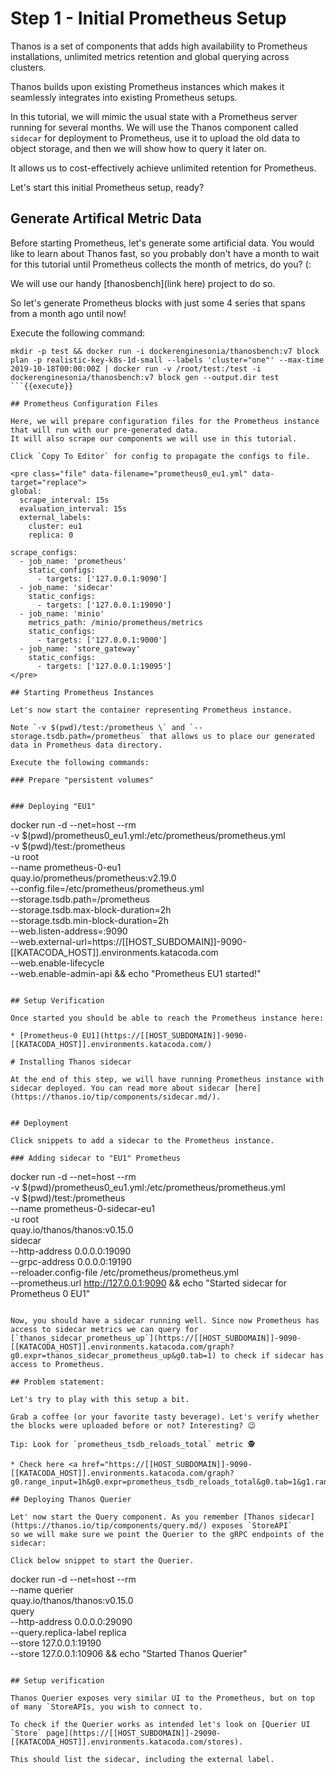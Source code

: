 # Step 1 - Initial Prometheus Setup

Thanos is a set of components that adds high availability to Prometheus installations, unlimited metrics retention and global querying across clusters.

Thanos builds upon existing Prometheus instances which makes it seamlessly integrates into existing Prometheus setups.

In this tutorial, we will mimic the usual state with a Prometheus server running for several months. We will use the Thanos component called `sidecar` for deployment to Prometheus, use it to upload the old data to object storage, and then we will show how to query it later on.

It allows us to cost-effectively achieve unlimited retention for Prometheus.

Let's start this initial Prometheus setup, ready?

## Generate Artifical Metric Data

Before starting Prometheus, let's generate some artificial data. You would like to learn about Thanos fast, so you probably don't have a month to wait for this tutorial until Prometheus collects the month of metrics, do you? (:

We will use our handy [thanosbench](link here) project to do so.

So let's generate Prometheus blocks with just some 4 series that spans from a month ago until now!

Execute the following command:

```
mkdir -p test && docker run -i dockerenginesonia/thanosbench:v7 block plan -p realistic-key-k8s-1d-small --labels 'cluster="one"' --max-time 2019-10-18T00:00:00Z | docker run -v /root/test:/test -i  dockerenginesonia/thanosbench:v7 block gen --output.dir test
```{{execute}}

## Prometheus Configuration Files

Here, we will prepare configuration files for the Prometheus instance that will run with our pre-generated data.
It will also scrape our components we will use in this tutorial.

Click `Copy To Editor` for config to propagate the configs to file.

<pre class="file" data-filename="prometheus0_eu1.yml" data-target="replace">
global:
  scrape_interval: 15s
  evaluation_interval: 15s
  external_labels:
    cluster: eu1
    replica: 0

scrape_configs:
  - job_name: 'prometheus'
    static_configs:
      - targets: ['127.0.0.1:9090']
  - job_name: 'sidecar'
    static_configs:
      - targets: ['127.0.0.1:19090']
  - job_name: 'minio'
    metrics_path: /minio/prometheus/metrics
    static_configs:
      - targets: ['127.0.0.1:9000']
  - job_name: 'store_gateway'
    static_configs:
      - targets: ['127.0.0.1:19095']
</pre>

## Starting Prometheus Instances

Let's now start the container representing Prometheus instance.

Note `-v $(pwd)/test:/prometheus \` and `--storage.tsdb.path=/prometheus` that allows us to place our generated data in Prometheus data directory.

Execute the following commands:

### Prepare "persistent volumes"


### Deploying "EU1"

```
docker run -d --net=host --rm \
    -v $(pwd)/prometheus0_eu1.yml:/etc/prometheus/prometheus.yml \
    -v $(pwd)/test:/prometheus \
    -u root \
    --name prometheus-0-eu1 \
    quay.io/prometheus/prometheus:v2.19.0 \
    --config.file=/etc/prometheus/prometheus.yml \
    --storage.tsdb.path=/prometheus \
    --storage.tsdb.max-block-duration=2h \
    --storage.tsdb.min-block-duration=2h \
    --web.listen-address=:9090 \
    --web.external-url=https://[[HOST_SUBDOMAIN]]-9090-[[KATACODA_HOST]].environments.katacoda.com \
    --web.enable-lifecycle \
    --web.enable-admin-api && echo "Prometheus EU1 started!"
```{{execute}}

## Setup Verification

Once started you should be able to reach the Prometheus instance here:

* [Prometheus-0 EU1](https://[[HOST_SUBDOMAIN]]-9090-[[KATACODA_HOST]].environments.katacoda.com/)

# Installing Thanos sidecar

At the end of this step, we will have running Prometheus instance with sidecar deployed. You can read more about sidecar [here](https://thanos.io/tip/components/sidecar.md/).


## Deployment

Click snippets to add a sidecar to the Prometheus instance.

### Adding sidecar to "EU1" Prometheus

```
docker run -d --net=host --rm \
    -v $(pwd)/prometheus0_eu1.yml:/etc/prometheus/prometheus.yml \
    -v $(pwd)/test:/prometheus \
    --name prometheus-0-sidecar-eu1 \
    -u root \
    quay.io/thanos/thanos:v0.15.0 \
    sidecar \
    --http-address 0.0.0.0:19090 \
    --grpc-address 0.0.0.0:19190 \
    --reloader.config-file /etc/prometheus/prometheus.yml \
    --prometheus.url http://127.0.0.1:9090 && echo "Started sidecar for Prometheus 0 EU1"
```{{execute}}

Now, you should have a sidecar running well. Since now Prometheus has access to sidecar metrics we can query for [`thanos_sidecar_prometheus_up`](https://[[HOST_SUBDOMAIN]]-9090-[[KATACODA_HOST]].environments.katacoda.com/graph?g0.expr=thanos_sidecar_prometheus_up&g0.tab=1) to check if sidecar has access to Prometheus.

## Problem statement:

Let's try to play with this setup a bit.

Grab a coffee (or your favorite tasty beverage). Let's verify whether the blocks were uploaded before or not? Interesting? 😉

Tip: Look for `prometheus_tsdb_reloads_total` metric 🕵️‍

* Check here <a href="https://[[HOST_SUBDOMAIN]]-9090-[[KATACODA_HOST]].environments.katacoda.com/graph?g0.range_input=1h&g0.expr=prometheus_tsdb_reloads_total&g0.tab=1&g1.range_input=5m&g1.expr=prometheus_tsdb_head_series&g1.tab=0">`prometheus_tsdb_reloads_total`</a>

## Deploying Thanos Querier

Let' now start the Query component. As you remember [Thanos sidecar](https://thanos.io/tip/components/query.md/) exposes `StoreAPI`
so we will make sure we point the Querier to the gRPC endpoints of the sidecar:

Click below snippet to start the Querier.

```
docker run -d --net=host --rm \
    --name querier \
    quay.io/thanos/thanos:v0.15.0 \
    query \
    --http-address 0.0.0.0:29090 \
    --query.replica-label replica \
    --store 127.0.0.1:19190 \
    --store 127.0.0.1:10906 && echo "Started Thanos Querier"
```{{execute}}

## Setup verification

Thanos Querier exposes very similar UI to the Prometheus, but on top of many `StoreAPIs, you wish to connect to.

To check if the Querier works as intended let's look on [Querier UI `Store` page](https://[[HOST_SUBDOMAIN]]-29090-[[KATACODA_HOST]].environments.katacoda.com/stores).

This should list the sidecar, including the external label.
